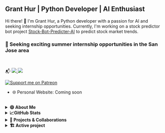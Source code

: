 ## Grant Hur | Python Developer | AI Enthusiast

Hi there! 👋 I'm Grant Hur, a Python developer with a passion for AI and seeking internship opportunities. Currently, I'm working on a stock predictor bot project [Stock-Bot-Predicter-AI](https://github.com/gran4/Stock-Bot-Predicter-AI) to predict stock market trends.

### 🤝 Seeking exciting summer internship opportunities in the San Jose area
<br>

📬
<a href="https://www.linkedin.com/in/grant-hur-68a71a26a/">
    <img src="https://img.shields.io/badge/-Linkedin-blue?style=flat-square&logo=linkedin">
</a>
<a href="mailto:fifttim@gmail.com">
    <img src="https://img.shields.io/badge/-Email-red?style=flat-square&logo=gmail&logoColor=white">
</a>

[![Support me on Patreon](https://img.shields.io/endpoint.svg?url=https%3A%2F%2Fshieldsio-patreon.vercel.app%2Fapi%3Fusername%3DGrantHur%26type%3Dpatrons&style=flat)](https://patreon.com/GrantHur)

- 🌐 Personal Website: Coming soon
<br>

<details>
<summary><strong>😄 About Me</strong></summary>

- 📍 Location: San Jose, CA, US
- 🌱 Currently, I'm building an open sourced AI stock bot
- ❓ I love spicy food and food in general.
- 🧠 I know python, c, c++, and java(I forgot the go I learned earlier)
- 🏆 I do competitive programming
  
</details>


<details>
<summary><strong>📈GitHub Stats</strong></summary>

[![Grant's GitHub Stats](https://github-readme-stats.vercel.app/api?username=gran4&show_icons=true&count_private=true&include_all_commits=true&theme=radical)](https://github.com/anuraghazra/github-readme-stats)


[![Languages Used](https://github-readme-stats.vercel.app/api/top-langs/?username=gran4&layout=compact&hide=html,css&theme=radical)](https://github.com/anuraghazra/github-readme-stats)


</details>


<details>
<summary><strong>🔧 Projects & Collaborations</strong></summary>

- 💻 I'm actively seeking collaboration on game(🎮)/and or AI(🤖) development(🏗️) projects.
- 📚 Check out my other projects and contributions on [GitHub](https://github.com/gran4).

</details>

<details>
<summary><strong>🏗️ Active project</strong></summary>

- I am a semi-regular contributer to the arcade python library.
- [Stock-Bot-Predicter-AI](https://github.com/gran4/Stock-Bot-Predicter-AI)
  + Open sourced and Quality

</details>
